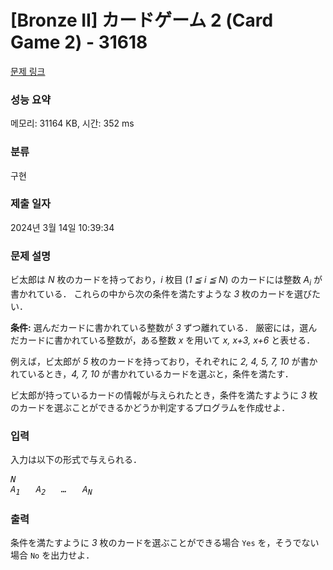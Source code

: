 # [Bronze II] カードゲーム 2 (Card Game 2) - 31618 

[문제 링크](https://www.acmicpc.net/problem/31618) 

### 성능 요약

메모리: 31164 KB, 시간: 352 ms

### 분류

구현

### 제출 일자

2024년 3월 14일 10:39:34

### 문제 설명

<p>ビ太郎は <var>N</var> 枚のカードを持っており，<var>i</var> 枚目 (<var>1 ≦ i ≦ N</var>) のカードには整数 <var>A<sub>i</sub></var> が書かれている． これらの中から次の条件を満たすような <var>3</var> 枚のカードを選びたい．</p>

<p><strong>条件:</strong> 選んだカードに書かれている整数が <var>3</var> ずつ離れている． 厳密には，選んだカードに書かれている整数が，ある整数 <var>x</var> を用いて <var>x, x+3, x+6</var> と表せる．</p>

<p>例えば，ビ太郎が <var>5</var> 枚のカードを持っており，それぞれに <var>2, 4, 5, 7, 10</var> が書かれているとき，<var>4, 7, 10</var> が書かれているカードを選ぶと，条件を満たす．</p>

<p>ビ太郎が持っているカードの情報が与えられたとき，条件を満たすように <var>3</var> 枚のカードを選ぶことができるかどうか判定するプログラムを作成せよ．</p>

### 입력 

 <p>入力は以下の形式で与えられる．</p>

<pre><var>N</var>
<var>A<sub>1</sub></var>   <var>A<sub>2</sub></var>   <var>…</var>   <var>A<sub>N</sub></var></pre>

### 출력 

 <p>条件を満たすように <var>3</var> 枚のカードを選ぶことができる場合 <code>Yes</code> を，そうでない場合 <code>No</code> を出力せよ．</p>

